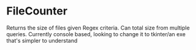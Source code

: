# FileCounter
 Returns the size of files given Regex criteria. Can total size from multiple queries. Currently console based, looking to change it to tkinter/an exe that's simpler to understand
